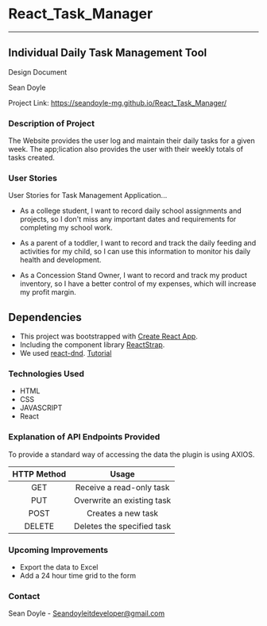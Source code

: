 # React_Task_Manager

---
## Individual Daily Task Management Tool  

Design Document

Sean Doyle

Project Link: https://seandoyle-mg.github.io/React_Task_Manager/

### Description of Project

The Website provides the user log and maintain their daily tasks for a given week.  The app;lication also provides the user with their weekly totals of tasks created.

### User Stories

User Stories for Task Management Application...

-	As a college student, I want to record daily school assignments and projects, so I don't miss any important dates and requirements for completing my school work. 

-	As a parent of a toddler, I want to record and track the daily feeding and activities for my child, so I can use this information to monitor his daily health and development.

-	As a Concession Stand Owner, I want to record and track my product inventory, so I have a better control of my expenses, which will increase my profit margin. 

## Dependencies

- This project was bootstrapped with [Create React App](https://github.com/facebook/create-react-app).
- Including the component library [ReactStrap](https://reactstrap.github.io/?path=/story/home-installation--page).
- We used [react-dnd](https://react-dnd.github.io/react-dnd/about). [Tutorial](https://react-dnd.github.io/react-dnd/docs/tutorial)

### Technologies Used
- HTML
- CSS
- JAVASCRIPT
- React

### Explanation of API Endpoints Provided
To provide a standard way of accessing the data the plugin is using AXIOS.

| **HTTP Method** |          **Usage**         |
|:---------------:|:--------------------------:|
|       GET       | Receive a read-only task   |
|       PUT       | Overwrite an existing task |
|       POST      | Creates a new task         |
|      DELETE     | Deletes the specified task |

### Upcoming Improvements  
- Export the data to Excel
- Add a 24 hour time grid to the form

### Contact
Sean Doyle - Seandoyleitdeveloper@gmail.com

